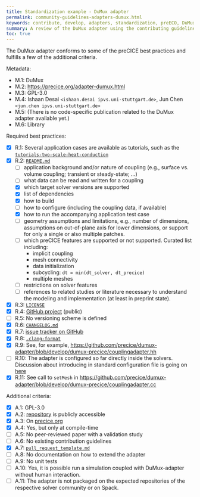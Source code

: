 ```yaml
---
title: Standardization example - DuMux adapter
permalink: community-guidelines-adapters-dumux.html
keywords: contribute, develop, adapters, standardization, preECO, DuMux
summary: A review of the DuMux adapter using the contributing guidelines. This is a work-in-progress that will eventually be moved.
toc: true
---
```


The DuMux adapter conforms to some of the preCICE best practices and fulfills a few of the additional criteria.

Metadata:

- M.1: DuMux
- M.2: https://precice.org/adapter-dumux.html
- M.3: GPL-3.0
- M.4: Ishaan Desai `<ishaan.desai ipvs.uni-stuttgart.de>`, Jun Chen `<jun.chen ipvs.uni-stuttgart.de>`
- M.5: (There is no code-specific publication related to the DuMux adapter available yet.)
- M.6: Library

Required best practices:

- [x] R.1: Several application cases are available as tutorials, such as the [`tutorials-two-scale-heat-conduction`](https://precice.org/tutorials-two-scale-heat-conduction.html)
- [x] R.2: [`README.md`](https://github.com/precice/dumux-adapter/blob/develop/README.md)
  - [ ] application background and/or nature of coupling (e.g., surface vs. volume coupling; transient or steady-state; ...)
  - [ ] what data can be read and written for a coupling
  - [x] which target solver versions are supported
  - [x] list of dependencies
  - [x] how to build
  - [ ] how to configure (including the coupling data, if available)
  - [x] how to run the accompanying application test case
  - [ ] geometry assumptions and limitations, e.g., number of dimensions, assumptions on out-of-plane axis for lower dimensions, or support for only a single or also multiple patches.
  - [ ] which preCICE features are supported or not supported. Curated list including:
    - implicit coupling
    - mesh connectivity
    - data initialization
    - subcycling: `dt = min(dt_solver, dt_precice)`
    - multiple meshes
  - [ ] restrictions on solver features
  - [ ] references to related studies or literature necessary to understand the modeling and implementation (at least in preprint state).
- [x] R.3: [`LICENSE`](https://github.com/precice/dumux-adapter/blob/develop/LICENSE)
- [x] R.4: [GitHub project](https://github.com/precice/dumux-adapter) (public)
- [ ] R.5: No versioning scheme is defined
- [x] R.6: [`CHANGELOG.md`](https://github.com/precice/dumux-adapter/blob/develop/CHANGELOG.md)
- [x] R.7: [issue tracker on GitHub](https://github.com/precice/dumux-adapter/issues)
- [x] R.8: [`.clang-format`](https://github.com/precice/dumux-adapter/blob/develop/.clang-format)
- [x] R.9: See, for example, https://github.com/precice/dumux-adapter/blob/develop/dumux-precice/couplingadapter.hh
- [ ] R.10: The adapter is configured so far directly inside the solvers. Discussion about introducing in standard configuration file is going on [here](https://github.com/precice/dumux-adapter/issues/40)
- [x] R.11: See call to `setMesh` in https://github.com/precice/dumux-adapter/blob/develop/dumux-precice/couplingadapter.cc

Additional criteria:

- [x] A.1: GPL-3.0
- [x] A.2: [repository](https://github.com/precice/dumux-adapter) is publicly accessible
- [x] A.3: On [precice.org](https://precice.org/adapter-dumux.html)
- [x] A.4: Yes, but only at compile-time
- [ ] A.5: No peer-reviewed paper with a validation study
- [ ] A.6: No existing contribution guidelines
- [x] A.7: [`pull_request_template.md`](https://github.com/precice/dumux-adapter/blob/develop/.github/pull_request_template.md)
- [ ] A.8: No documentation on how to extend the adapter
- [ ] A.9: No unit tests
- [ ] A.10: Yes, it is possible run a simulation coupled with DuMux-adapter without human interaction.
- [ ] A.11: The adapter is not packaged on the expected repositories of the respective solver community or on Spack.
